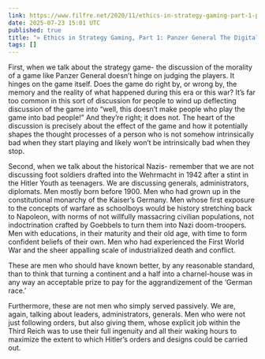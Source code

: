 ```yaml
---
link: https://www.filfre.net/2020/11/ethics-in-strategy-gaming-part-1-panzer-general/
date: 2025-07-23 15:01 UTC
published: true
title: "» Ethics in Strategy Gaming, Part 1: Panzer General The Digital Antiquarian"
tags: []
---
```


First, when we talk about the strategy game- the discussion of the morality of a game like Panzer General doesn’t hinge on judging the players. It hinges on the game itself. Does the game do right by, or wrong by, the memory and the reality of what happened during this era or this war? It’s far too common in this sort of discussion for people to wind up deflecting discussion of the game into “well, this doesn’t make people who play the game into bad people!” And they’re right; it does not. The heart of the discussion is precisely about the effect of the game and how it potentially shapes the thought processes of a person who is not somehow intrinsically bad when they start playing and likely won’t be intrinsically bad when they stop.

Second, when we talk about the historical Nazis- remember that we are not discussing foot soldiers drafted into the Wehrmacht in 1942 after a stint in the Hitler Youth as teenagers. We are discussing generals, administrators, diplomats. Men mostly born before 1900. Men who had grown up in the constitutional monarchy of the Kaiser’s Germany. Men whose first exposure to the concepts of warfare as schoolboys would be history stretching back to Napoleon, with norms of not willfully massacring civilian populations, not indoctrination crafted by Goebbels to turn them into Nazi doom-troopers. Men with educations, in their maturity and their old age, with time to form confident beliefs of their own. Men who had experienced the First World War and the sheer appalling scale of industrialized death and conflict.

These are men who should have known better, by any reasonable standard, than to think that turning a continent and a half into a charnel-house was in any way an acceptable prize to pay for the aggrandizement of the ‘German race.’

Furthermore, these are not men who simply served passively. We are, again, talking about leaders, administrators, generals. Men who were not just following orders, but also giving them, whose explicit job within the Third Reich was to use their full ingenuity and all their waking hours to maximize the extent to which Hitler’s orders and designs could be carried out.
